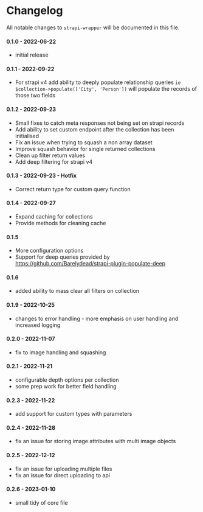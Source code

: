 # Changelog

All notable changes to `strapi-wrapper` will be documented in this file.

#### 0.1.0 - 2022-06-22

- initial release

#### 0.1.1 - 2022-09-22

- For strapi v4 add ability to deeply populate relationship queries
  ```ie $collection->populate(['City', 'Person'])```
  will populate the records of those two fields

#### 0.1.2 - 2022-09-23

- Small fixes to catch meta responses not being set on strapi records
- Add ability to set custom endpoint after the collection has been initialised
- Fix an issue when trying to squash a non array dataset
- Improve squash behavior for single returned collections
- Clean up filter return values
- Add deep filtering for strapi v4

#### 0.1.3 - 2022-09-23 - Hotfix

- Correct return type for custom query function

#### 0.1.4 - 2022-09-27

- Expand caching for collections
- Provide methods for cleaning cache

#### 0.1.5

- More configuration options
- Support for deep queries provided by https://github.com/Barelydead/strapi-plugin-populate-deep

#### 0.1.6

- added ability to mass clear all filters on collection

#### 0.1.9 - 2022-10-25

- changes to error handling - more emphasis on user handling and increased logging

#### 0.2.0 - 2022-11-07

- fix to image handling and squashing

#### 0.2.1 - 2022-11-21

- configurable depth options per collection
- some prep work for better field handling

#### 0.2.3 - 2022-11-22

- add support for custom types with parameters

#### 0.2.4 - 2022-11-28

- fix an issue for storing image attributes with multi image objects

#### 0.2.5 - 2022-12-12

- fix an issue for uploading multiple files
- fix an issue for direct uploading to api

#### 0.2.6 - 2023-01-10

- small tidy of core file
